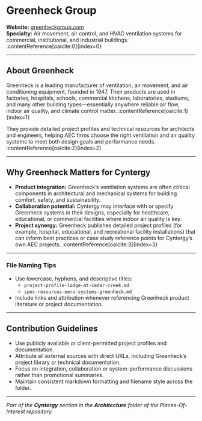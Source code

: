 # Greenheck Group

**Website:** [greenheckgroup.com](https://greenheckgroup.com)  
**Specialty:** Air movement, air control, and HVAC ventilation systems for commercial, institutional, and industrial buildings. :contentReference[oaicite:0]{index=0}

---

## About Greenheck

Greenheck is a leading manufacturer of ventilation, air movement, and air conditioning equipment, founded in 1947. Their products are used in factories, hospitals, schools, commercial kitchens, laboratories, stadiums, and many other building types—essentially anywhere reliable air flow, indoor air quality, and climate control matter. :contentReference[oaicite:1]{index=1}  

They provide detailed project profiles and technical resources for architects and engineers, helping AEC firms choose the right ventilation and air quality systems to meet both design goals and performance needs. :contentReference[oaicite:2]{index=2}  

---

## Why Greenheck Matters for Cyntergy

- **Product integration:** Greenheck’s ventilation systems are often critical components in architectural and mechanical systems for building comfort, safety, and sustainability.
- **Collaboration potential:** Cyntergy may interface with or specify Greenheck systems in their designs, especially for healthcare, educational, or commercial facilities where indoor air quality is key.
- **Project synergy:** Greenheck publishes detailed project profiles (for example, hospital, educational, and recreational facility installations) that can inform best practices or case study reference points for Cyntergy’s own AEC projects. :contentReference[oaicite:3]{index=3}  

---


### File Naming Tips
- Use lowercase, hyphens, and descriptive titles:  
  - `project-profile-lodge-at-cedar-creek.md`  
  - `spec-resources-eerv-systems-greenheck.md`
- Include links and attribution whenever referencing Greenheck product literature or project documentation.

---

## Contribution Guidelines

- Use publicly available or client-permitted project profiles and documentation.
- Attribute all external sources with direct URLs, including Greenheck’s project library or technical documentation.
- Focus on integration, collaboration or system-performance discussions rather than promotional summaries.
- Maintain consistent markdown formatting and filename style across the folder.

---

*Part of the **Cyntergy** section in the **Architecture** folder of the Places-Of-Interest repository.*
